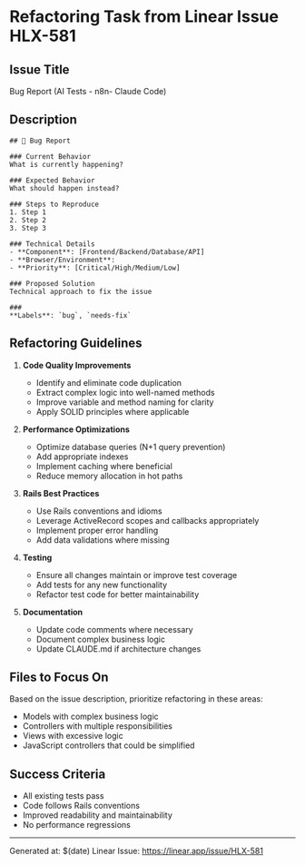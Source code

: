 # Refactoring Task from Linear Issue HLX-581

## Issue Title
Bug Report (AI Tests - n8n- Claude Code)

## Description
```
## 🐛 Bug Report

### Current Behavior
What is currently happening?

### Expected Behavior
What should happen instead?

### Steps to Reproduce
1. Step 1
2. Step 2
3. Step 3

### Technical Details
- **Component**: [Frontend/Backend/Database/API]
- **Browser/Environment**: 
- **Priority**: [Critical/High/Medium/Low]

### Proposed Solution
Technical approach to fix the issue

###
**Labels**: `bug`, `needs-fix`
```

## Refactoring Guidelines

1. **Code Quality Improvements**
   - Identify and eliminate code duplication
   - Extract complex logic into well-named methods
   - Improve variable and method naming for clarity
   - Apply SOLID principles where applicable

2. **Performance Optimizations**
   - Optimize database queries (N+1 query prevention)
   - Add appropriate indexes
   - Implement caching where beneficial
   - Reduce memory allocation in hot paths

3. **Rails Best Practices**
   - Use Rails conventions and idioms
   - Leverage ActiveRecord scopes and callbacks appropriately
   - Implement proper error handling
   - Add data validations where missing

4. **Testing**
   - Ensure all changes maintain or improve test coverage
   - Add tests for any new functionality
   - Refactor test code for better maintainability

5. **Documentation**
   - Update code comments where necessary
   - Document complex business logic
   - Update CLAUDE.md if architecture changes

## Files to Focus On
Based on the issue description, prioritize refactoring in these areas:
- Models with complex business logic
- Controllers with multiple responsibilities
- Views with excessive logic
- JavaScript controllers that could be simplified

## Success Criteria
- All existing tests pass
- Code follows Rails conventions
- Improved readability and maintainability
- No performance regressions

---
Generated at: $(date)
Linear Issue: https://linear.app/issue/HLX-581
